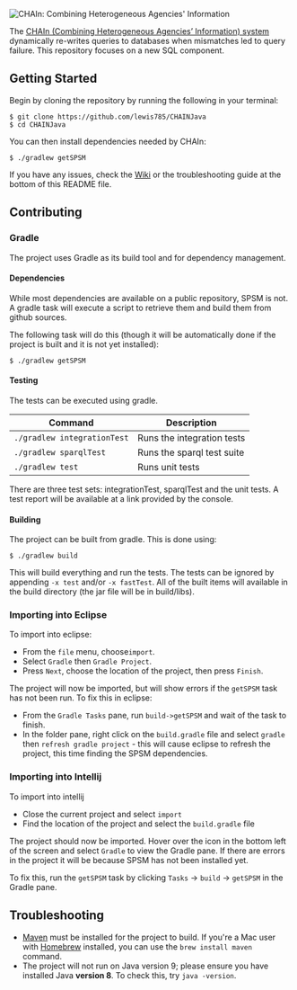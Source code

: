 <p>
  <img src="https://user-images.githubusercontent.com/6493590/38195471-7ff6083c-3675-11e8-9c05-c07d5bc094fb.png" alt="CHAIn: Combining Heterogeneous Agencies' Information" />
</p>

The [CHAIn (Combining Heterogeneous Agencies’ Information) system](https://researchportal.hw.ac.uk/en/publications/dynamic-data-sharing-for-facilitating-communication-during-emerge) dynamically re-writes queries to databases when mismatches led to query failure. This repository focuses on a new SQL component.

## Getting Started
Begin by cloning the repository by running the following in your terminal:

```
$ git clone https://github.com/lewis785/CHAINJava
$ cd CHAINJava
```

You can then install dependencies needed by CHAIn:

```
$ ./gradlew getSPSM
```

If you have any issues, check the [Wiki](https://github.com/lewis785/CHAINJava/wiki) or the troubleshooting guide at the bottom of this README file.

## Contributing

### Gradle
The project uses Gradle as its build tool and for dependency management.  

#### Dependencies

While most dependencies are available on a 
public repository, SPSM is not.  A gradle task will execute a script to retrieve them and build them from github sources.

The following task will do this (though it will be automatically done if the project is built and it is not yet 
installed):

```
$ ./gradlew getSPSM
```

#### Testing

The tests can be executed using gradle.

|  Command                    |      Description            |
|-----------------------------|-----------------------------|
| `./gradlew integrationTest` |  Runs the integration tests |
| `./gradlew sparqlTest`      |  Runs the sparql test suite |
| `./gradlew test`            |  Runs unit tests            |

There are three test sets: integrationTest, sparqlTest and the unit tests. A test report will be available at a link provided by the console.

#### Building

The project can be built from gradle.  This is done using:

```
$ ./gradlew build
```

This will build everything and run the tests.  The tests can be ignored by appending `-x test` and/or `-x fastTest`.
All of the built items will available in the build directory (the jar file will be in build/libs).

### Importing into Eclipse

To import into eclipse:
 
- From the `file`  menu, choose`import`.
- Select `Gradle` then `Gradle Project`.
- Press `Next`, choose the location of the project, then press `Finish`.

The project will now be imported, but will show errors if the `getSPSM` task has not been run.  To fix this in eclipse:

- From the `Gradle Tasks` pane, run `build->getSPSM` and wait of the task to finish.
- In the folder pane, right click on the `build.gradle` file and select `gradle` then `refresh gradle project` - 
this will cause eclipse to refresh the project, this time finding the SPSM dependencies.

### Importing into Intellij

To import into intellij

- Close the current project and select `import`
- Find the location of the project and select the `build.gradle` file

The project should now be imported.  Hover over the icon in the bottom left of the screen and select `Gradle` to view the 
Gradle pane.  If there are errors in the project it will be because SPSM has not been installed yet.

To fix this, run the `getSPSM` task by clicking `Tasks` -> `build` -> `getSPSM` in the Gradle pane.

## Troubleshooting

*  [Maven](https://maven.apache.org/install.html) must be installed for the project to build. If you're a Mac user with [Homebrew](https://brew.sh) installed, you can use the `brew install maven` command.
*  The project will not run on Java version 9; please ensure you have installed Java **version 8**. To check this, try `java -version`. 
